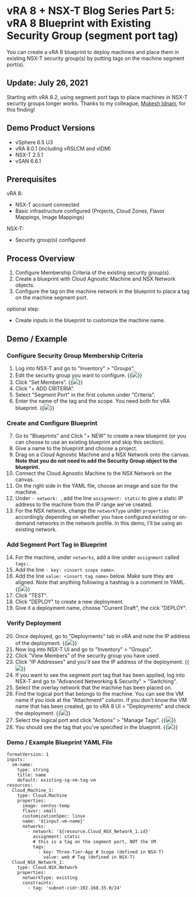 # vRA 8 + NSX-T Blog Series Part 5: vRA 8 Blueprint with Existing Security Group (segment port tag)


You can create a vRA 8 blueprint to deploy machines and place them in existing NSX-T security group(s) by putting tags on the machine segment port(s).

## Update: July 26, 2021
Starting with vRA 8.2, using segment port tags to place machines in NSX-T security groups longer works. 
Thanks to my colleague, [Mukesh Idnani][mukesh-twitter-link], for this finding!

[mukesh-twitter-link]: https://twitter.com/mukeshIdnani 


## Demo Product Versions  
* vSphere 6.5 U3
* vRA 8.0.1 (including vRSLCM and vIDM)
* NSX-T 2.5.1
* vSAN 6.6.1

## Prerequisites
vRA 8:
* NSX-T account connected
* Basic infrastructure configured (Projects, Cloud Zones, Flavor Mappings, Image Mappings)

NSX-T:
* Security group(s) configured


## Process Overview
1. Configure Membership Criteria of the existing security group(s).
2. Create a blueprint with Cloud Agnostic Machine and NSX Network objects.
3. Configure the tag on the machine network in the blueprint to place a tag on the machine segment port.

optional step:
* Create inputs in the blueprint to customize the machine name.


## Demo / Example

### Configure Security Group Membership Criteria
1. Log into NSX-T and go to "Inventory" > "Groups".
2. Edit the security group you want to configure. 
{{<image src="step2.png" linked="true">}}
3. Click "Set Members".
{{<image src="step3.png" linked="true">}}
4. Click "+ ADD CRITERIA".
5. Select "Segment Port" in the first column under "Criteria".
6. Enter the name of the tag and the scope. You need both for vRA blueprint.
{{<image src="step6.png" linked="true">}}

### Create and Configure Blueprint
7. Go to "Blueprints" and Click "+ NEW" to create a new blueprint (or you can choose to use an existing blueprint and skip this section).
8. Give a name to the blueprint and choose a project.
9. Drag on a Cloud Agnostic Machine and a NSX Network onto the canvas. <b>Note that you do not need to add the Security Group object to the blueprint.</b>
10. Connect the Cloud Agnostic Machine to the NSX Network on the canvas. 
11. On the right side in the YAML file, choose an image and size for the machine. 
12. Under `- network: `, add the line `assignment: static` to give a static IP address to the machine from the IP range we've created.
13. For the NSX network, change the `networkType` under `properties` accordingly depending on whether you have configured existing or on-demand networks in the network profile. In this demo, I'll be using an existing network. 

### Add Segment Port Tag in Blueprint
14. For the machine, under `networks`, add a line under `assignment` called `tags:`.
15. Add the line `- key: <insert scope name>`.
16. Add the line `value: <insert tag name>` below. Make sure they are aligned.
Note that anything following a hashtag is a comment in YAML.
{{<image src="step16.png" linked="true">}}
17. Click "TEST".
18. Click "DEPLOY" to create a new deployment.
19. Give it a deployment name, choose "Current Draft", the cick "DEPLOY".

### Verify Deployment
20. Once deployed, go to "Deployments" tab in vRA and note the IP address of the deployment.
{{<image src="step20.png" linked="true">}}
21. Now log into NSX-T UI and go to "Inventory" > "Groups".
22. Click "View Members" of the security group you have used.
23. Click "IP Addresses" and you'll see the IP address of the deployment. 
{{<image src="step23.png" linked="true">}}
24. If you want to see the segment port tag that has been applied, log into NSX-T and go to "Advanced Networking & Security" > "Switching".
25. Select the overlay network that the machine has been placed on.
26. Find the logical port that belongs to the machine. You can see the VM name if you look at the "Attachment" column. If you don't know the VM name that has been created, go to vRA 8 UI > "Deployments" and check the deployment.
{{<image src="step26.png" linked="true">}}
27. Select the logical port and click "Actions" > "Manage Tags".
{{<image src="step27.png" linked="true">}}
28. You should see the tag that you've specified in the blueprint.
{{<image src="step28.png" linked="true">}}

### Demo / Example Blueprint YAML File
```
formatVersion: 1
inputs:
  vm-name:
    type: string
    title: name
    default: existing-sg-vm-tag-vm
resources:
  Cloud_Machine_1:
    type: Cloud.Machine
    properties:
      image: centos-temp
      flavor: small
      customizationSpec: linux
      name: '${input.vm-name}'
      networks:
        - network: '${resource.Cloud_NSX_Network_1.id}'
          assignment: static
          # this is a tag on the segment port, NOT the VM
          tags:
            - key: Three-Tier-App # Scope (defined in NSX-T)
              value: web # Tag (defined in NSX-T)
  Cloud_NSX_Network_1:
    type: Cloud.NSX.Network
    properties:
      networkType: existing
      constraints:
        - tag: 'subnet-cidr:192.168.35.0/24'
```

